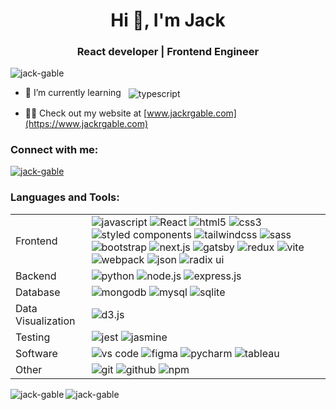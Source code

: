 <h1 align="center">Hi 👋, I'm Jack</h1>
<h3 align="center">React developer | Frontend Engineer</h3>

<p align="left"> <img src="https://komarev.com/ghpvc/?username=jack-gable&label=Profile%20views&color=0e75b6&style=plastic" alt="jack-gable" /></p>

- 🌱 I’m currently learning &nbsp; <img align="center" src="https://img.shields.io/badge/Typescript-3178c6?style=plastic&logo=TypeScript&logoColor=white" alt="typescript"/>

- 👨‍💻 Check out my website at [www.jackrgable.com](https://www.jackrgable.com)

<h3 align="left">Connect with me:</h3>
<p align="left">
<a href="https://linkedin.com/in/jack-gable" target="blank"><img align="center" src="https://img.shields.io/badge/LinkedIn-0A66C2?style=plastic&logo=LinkedIn&logoColor=white" alt="jack-gable" /></a>
</p>

<h3 align="left">Languages and Tools:</h3>
<table>
  <tr>
    <td>Frontend</td>
    <td>
      <img src="https://img.shields.io/badge/Javascript-F7DF1E?style=plastic&logo=JavaScript&logoColor=black" alt="javascript"/>
      <img src="https://img.shields.io/badge/React-61DAFB?style=plastic&logo=React&logoColor=black" alt="React"/>
      <img src="https://img.shields.io/badge/HTML5-E34F26?style=plastic&logo=html5&logoColor=white" alt="html5"/>
      <img src="https://img.shields.io/badge/CSS3-1572B6?style=plastic&logo=css3&logoColor=white" alt="css3"/>
      <img src="https://img.shields.io/badge/Styled%20Components-DB7093?style=plastic&logo=styled%20components&logoColor=white" alt="styled components"/>
      <img src="https://img.shields.io/badge/TailwindCSS-06B6D4?style=plastic&logo=tailwind-CSS&logoColor=white" alt="tailwindcss"/>
      <img src="https://img.shields.io/badge/Sass-CC6699?style=plastic&logo=Sass&logoColor=white" alt="sass"/>
      <img src="https://img.shields.io/badge/Bootstrap-7952B3?style=plastic&logo=Bootstrap&logoColor=white" alt="bootstrap"/>
      <img src="https://img.shields.io/badge/Next.js-000000?style=plastic&logo=Next.js&logoColor=white" alt="next.js"/>
      <img src="https://img.shields.io/badge/Gatsby-663399?style=plastic&logo=Gatsby&logoColor=white" alt="gatsby"/>
      <img src="https://img.shields.io/badge/Redux-764ABC?style=plastic&logo=Redux&logoColor=white" alt="redux"/>
      <img src="https://img.shields.io/badge/Vite-646CFF?style=plastic&logo=Vite&logoColor=white" alt="vite"/>
      <img src="https://img.shields.io/badge/Webpack-8DD6F9?style=plastic&logo=Webpack&logoColor=white" alt="webpack"/>
      <img src="https://img.shields.io/badge/JSON-000000?style=plastic&logo=json&logoColor=white" alt="json"/>
      <img src="https://img.shields.io/badge/Radix%20UI-161618?logo=radixui&logoColor=white" alt="radix ui"/>
    </td>
  </tr>
  <tr>
    <td>Backend</td>
    <td>
     <img src="https://img.shields.io/badge/Python-3776AB?style=plastic&logo=Python&logoColor=white" alt="python"/>
     <img src="https://img.shields.io/badge/Node.js-339933?style=plastic&logo=Node.js&logoColor=black" alt="node.js"/>
     <img src="https://img.shields.io/badge/Express-000000?style=plastic&logo=Express&logoColor=white" alt="express.js"/>
    </td>
  </tr>
    <tr>
      <td>Database</td>
      <td>
       <img src="https://img.shields.io/badge/MongoDB-47A248?style=plastic&logo=mongodb&logoColor=white" alt="mongodb"/>
       <img src="https://img.shields.io/badge/MySQL-4479A1?style=plastic&logo=mysql&logoColor=white" alt="mysql"/>
       <img src="https://img.shields.io/badge/SQLite-003B57?style=plastic&logo=sqlite&logoColor=white" alt="sqlite"/>
      </td>
    </tr>
  <tr>
    <td>Data Visualization</td>
    <td>
       <img src="https://img.shields.io/badge/D3.js-F9A03C?style=plastic&logo=d3.js&logoColor=black" alt="d3.js"/>
    </td>
  </tr>
  <tr>
    <td>Testing</td>
    <td>
       <img src="https://img.shields.io/badge/Jest-C21325?style=plastic&logo=jest&logoColor=black" alt="jest"/>
       <img src="https://img.shields.io/badge/Jasmine-8A4182?style=plastic&logo=jasmine&logoColor=white" alt="jasmine"/>
    </td>
  </tr>
  <tr>
    <td>Software</td>
    <td>
       <img src="https://img.shields.io/badge/VS%20Code-007ACC?style=plastic&logo=visual%20studio%20code&logoColor=white" alt="vs code"/>
       <img src="https://img.shields.io/badge/Figma-F24E1E?style=plastic&logo=figma&logoColor=black" alt="figma"/>
       <img src="https://img.shields.io/badge/Pycharm-000000?style=plastic&logo=pycharm&logoColor=white" alt="pycharm"/>
       <img src="https://img.shields.io/badge/Tableau-E97627?style=plastic&logo=tableau&logoColor=black" alt="tableau"/>
    </td>
  </tr>
  <tr>
    <td>Other</td>
    <td>
       <img src="https://img.shields.io/badge/Git-F05032?style=plastic&logo=git&logoColor=white" alt="git"/>
       <img src="https://img.shields.io/badge/Github-181717?style=plastic&logo=github&logoColor=white" alt="github"/>
       <img src="https://img.shields.io/badge/npm-CB3837?style=plastic&logo=npm&logoColor=white" alt="npm"/>
    </td>
  </tr>
</table>

<p><img align="left" src="https://github-readme-stats.vercel.app/api/top-langs?username=jack-gable&show_icons=true&theme=dracula&locale=en&layout=compact" alt="jack-gable" /></p>

<p><img align="center" src="https://github-readme-streak-stats.herokuapp.com/?user=jack-gable&theme=dark" alt="jack-gable" /></p>

